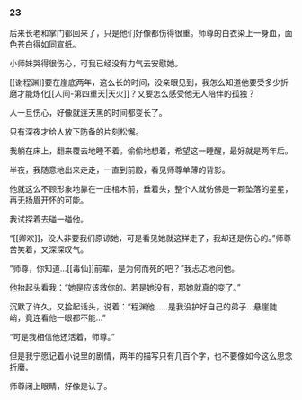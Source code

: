 ### 23

后来长老和掌门都回来了，只是他们好像都伤得很重。师尊的白衣染上一身血，面色苍白得如同宣纸。

小师妹哭得很伤心，可我已经没有力气去安慰她。

[[谢程渊]]要在崖底两年，这么长的时间，没亲眼见到，我怎么知道他要受多少折磨才能炼化[[人间-第四重天|天火]]？又要怎么感受他无人陪伴的孤独？

人一旦伤心，好像就连天黑的时间都变长了。

只有深夜才给人放下防备的片刻松懈。

我躺在床上，翻来覆去地睡不着。偷偷地想着，希望这一睡醒，最好就是两年后。

半夜，我随意地出来走走，一直到前殿，看见师尊单薄的背影。

他就这么不顾形象地靠在一庄棺木前，垂着头，整个人就仿佛是一颗坠落的星星，再无扬眉开怀的可能。

我试探着去碰一碰他。

“[[卿欢]]，没人非要我们原谅她，可是看见她就这样走了，我却还是伤心的。”师尊苦笑着，又深深叹气。

“师尊，你知道...[[毒仙]]前辈，是为何而死的吧？”我忐忑地问他。

他抬起头看我：“她是应该救你的。若是她没有，那她就真的变了。”

沉默了许久，又拾起话头，说着：“程渊他......是我没护好自己的弟子...悬崖陡峭，竟连看他一眼都不能...”

“可是我相信他还活着，师尊。”

但是我宁愿记着小说里的剧情，两年的描写只有几百个字，也不要像如今这么思念折磨。

师尊闭上眼睛，好像是认了。